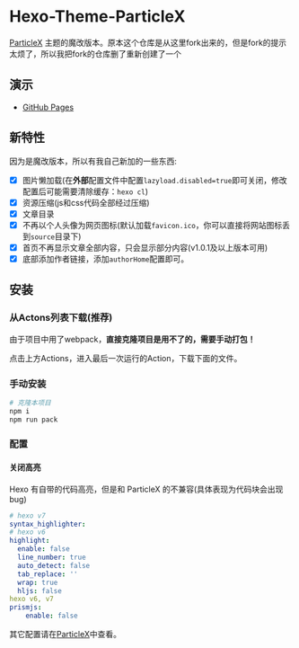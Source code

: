 # Hexo-Theme-ParticleX

[ParticleX](https://github.com/argvchs/hexo-theme-particlex) 主题的魔改版本。原本这个仓库是从这里fork出来的，但是fork的提示太烦了，所以我把fork的仓库删了重新创建了一个

## 演示

-   [GitHub Pages](https://iceofsummer.github.io/)

## 新特性

因为是魔改版本，所以有我自己新加的一些东西:

- [x] 图片懒加载(在**外部**配置文件中配置`lazyload.disabled=true`即可关闭，修改配置后可能需要清除缓存：`hexo cl`)
- [x] 资源压缩(js和css代码全部经过压缩)
- [x] 文章目录
- [x] 不再以个人头像为网页图标(默认加载`favicon.ico`，你可以直接将网站图标丢到`source`目录下)
- [x] 首页不再显示文章全部内容，只会显示部分内容(v1.0.1及以上版本可用)
- [x] 底部添加作者链接，添加`authorHome`配置即可。
## 安装

### 从Actons列表下载(推荐)

由于项目中用了webpack，**直接克隆项目是用不了的，需要手动打包！**

点击上方Actions，进入最后一次运行的Action，下载下面的文件。

### 手动安装
```bash
# 克隆本项目
npm i
npm run pack
```

### 配置
#### 关闭高亮 
Hexo 有自带的代码高亮，但是和 ParticleX 的不兼容(具体表现为代码块会出现bug)

```yaml
# hexo v7
syntax_highlighter: 
# hexo v6
highlight:
  enable: false
  line_number: true
  auto_detect: false
  tab_replace: ''
  wrap: true
  hljs: false
hexo v6, v7
prismjs:
    enable: false
```

其它配置请在[ParticleX](https://github.com/argvchs/hexo-theme-particlex)中查看。

